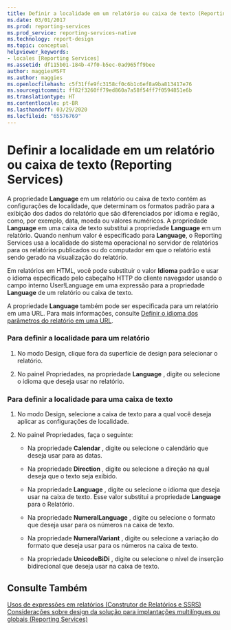 ```yaml
---
title: Definir a localidade em um relatório ou caixa de texto (Reporting Services) | Microsoft Docs
ms.date: 03/01/2017
ms.prod: reporting-services
ms.prod_service: reporting-services-native
ms.technology: report-design
ms.topic: conceptual
helpviewer_keywords:
- locales [Reporting Services]
ms.assetid: df115b01-184b-47f0-b5ec-0ad965ff9bee
author: maggiesMSFT
ms.author: maggies
ms.openlocfilehash: c5f31ffe9fc3158cf0c6b1c6ef8a9ba813417e76
ms.sourcegitcommit: ff82f3260ff79ed860a7a58f54ff7f0594851e6b
ms.translationtype: HT
ms.contentlocale: pt-BR
ms.lasthandoff: 03/29/2020
ms.locfileid: "65576769"
---
```

# <a name="set-the-locale-for-a-report-or-text-box-reporting-services"></a>Definir a localidade em um relatório ou caixa de texto (Reporting Services)
  A propriedade **Language** em um relatório ou caixa de texto contém as configurações de localidade, que determinam os formatos padrão para a exibição dos dados do relatório que são diferenciados por idioma e região, como, por exemplo, data, moeda ou valores numéricos. A propriedade **Language** em uma caixa de texto substitui a propriedade **Language** em um relatório. Quando nenhum valor é especificado para **Language**, o Reporting Services usa a localidade do sistema operacional no servidor de relatórios para os relatórios publicados ou do computador em que o relatório está sendo gerado na visualização do relatório.  
  
 Em relatórios em HTML, você pode substituir o valor **Idioma** padrão e usar o idioma especificado pelo cabeçalho HTTP do cliente navegador usando o campo interno User!Language em uma expressão para a propriedade **Language** de um relatório ou caixa de texto.  
  
 A propriedade **Language** também pode ser especificada para um relatório em uma URL. Para mais informações, consulte [Definir o idioma dos parâmetros do relatório em uma URL](../../reporting-services/set-the-language-for-report-parameters-in-a-url.md).  
  
### <a name="to-set-the-locale-for-a-report"></a>Para definir a localidade para um relatório  
  
1.  No modo Design, clique fora da superfície de design para selecionar o relatório.  
  
2.  No painel Propriedades, na propriedade **Language** , digite ou selecione o idioma que deseja usar no relatório.  
  
### <a name="to-set-the-locale-for-a-text-box"></a>Para definir a localidade para uma caixa de texto  
  
1.  No modo Design, selecione a caixa de texto para a qual você deseja aplicar as configurações de localidade.  
  
2.  No painel Propriedades, faça o seguinte:  
  
    -   Na propriedade **Calendar** , digite ou selecione o calendário que deseja usar para as datas.  
  
    -   Na propriedade **Direction** , digite ou selecione a direção na qual deseja que o texto seja exibido.  
  
    -   Na propriedade **Language** , digite ou selecione o idioma que deseja usar na caixa de texto. Esse valor substitui a propriedade **Language** para o Relatório.  
  
    -   Na propriedade **NumeralLanguage** , digite ou selecione o formato que deseja usar para os números na caixa de texto.  
  
    -   Na propriedade **NumeralVariant** , digite ou selecione a variação do formato que deseja usar para os números na caixa de texto.  
  
    -   Na propriedade **UnicodeBiDi** , digite ou selecione o nível de inserção bidirecional que deseja usar na caixa de texto.  
  
## <a name="see-also"></a>Consulte Também  
 [Usos de expressões em relatórios &#40;Construtor de Relatórios e SSRS&#41;](../../reporting-services/report-design/expression-uses-in-reports-report-builder-and-ssrs.md)   
 [Considerações sobre design da solução para implantações multilíngues ou globais (Reporting Services)](https://msdn.microsoft.com/55630eca-d1e5-4ac6-93c7-9a3f15c0d08a)  
  
  
